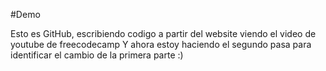 #Demo

Esto es GitHub, escribiendo codigo a partir del website viendo el video de youtube de freecodecamp
Y ahora estoy haciendo el segundo pasa para identificar el cambio de la primera parte :)
